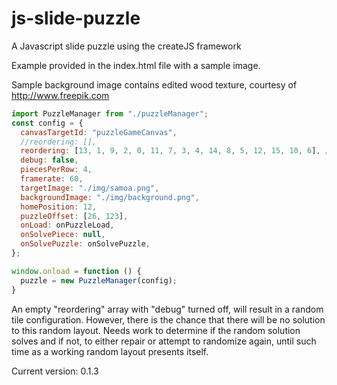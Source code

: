# js-slide-puzzle

A Javascript slide puzzle using the createJS framework

Example provided in the index.html file with a sample image.

Sample background image contains edited wood texture, courtesy of http://www.freepik.com

```javascript
import PuzzleManager from "./puzzleManager";
const config = {
  canvasTargetId: "puzzleGameCanvas",
  //reordering: [],
  reordering: [13, 1, 9, 2, 0, 11, 7, 3, 4, 14, 8, 5, 12, 15, 10, 6], //
  debug: false,
  piecesPerRow: 4,
  framerate: 60,
  targetImage: "./img/samoa.png",
  backgroundImage: "./img/background.png",
  homePosition: 12,
  puzzleOffset: [26, 123],
  onLoad: onPuzzleLoad,
  onSolvePiece: null,
  onSolvePuzzle: onSolvePuzzle,
};

window.onload = function () {
  puzzle = new PuzzleManager(config);
}
```

An empty "reordering" array with "debug" turned off, will result in a random tile configuration. However, there is the chance that there will be no solution to this random layout. Needs work to determine if the random solution solves and if not, to either repair or attempt to randomize again, until such time as a working random layout presents itself.

Current version: 0.1.3
